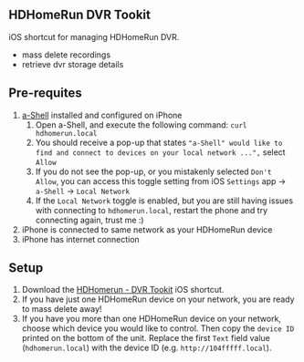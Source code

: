 ## HDHomeRun DVR Tookit
iOS shortcut for managing HDHomeRun DVR.
- mass delete recordings
- retrieve dvr storage details

## Pre-requites
1. [a-Shell](https://apps.apple.com/us/app/a-shell/id1473805438) installed and configured on iPhone
    1. Open a-Shell, and execute the following command: `curl hdhomerun.local`
    1. You should receive a pop-up that states `"a-Shell" would like to find and connect to devices on your local network ...",` select `Allow`
    1. If you do not see the pop-up, or you mistakenly selected `Don't Allow`, you can access this toggle setting from iOS `Settings` app -> `a-Shell` -> `Local Network`
    1. If the `Local Network` toggle is enabled, but you are still having issues with connecting to `hdhomerun.local`, restart the phone and try connecting again, trust me :)
1. iPhone is connected to same network as your HDHomeRun device
1. iPhone has internet connection

## Setup
1. Download the [HDHomerun - DVR Tookit](https://github.com/carlknutson/ios-shortcuts/releases) iOS shortcut.
1. If you have just one HDHomeRun device on your network, you are ready to mass delete away!
1. If you have you more than one HDHomeRun device on your network, choose which device you would like to control. Then copy the `device ID` printed on the bottom of the unit. Replace the first `Text` field value (`hdhomerun.local`) with the device ID (e.g. `http://104fffff.local`).